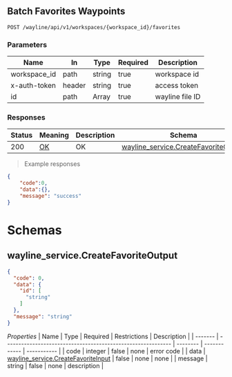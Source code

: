 ## Batch Favorites Waypoints

<a id="opIdwayline-create-favorite"></a>

`POST /wayline/api/v1/workspaces/{workspace_id}/favorites`

<h3 id="创建航线文件收藏-parameters">Parameters</h3>

| Name         | In     | Type                                                         | Required | Description  |
| ------------ | ------ | ------------------------------------------------------------ | -------- | ------------ |
| workspace_id | path   | string                                                       | true     | workspace id |
| x-auth-token | header | string                                                       | true     | access token |
| id         | path   | Array | true     | wayline file ID  |

<h3 id="创建航线文件收藏-responses">Responses</h3>

| Status | Meaning                                                 | Description | Schema                                                       |
| ------ | ------------------------------------------------------- | ----------- | ------------------------------------------------------------ |
| 200    | [OK](https://tools.ietf.org/html/rfc7231#section-6.3.1) | OK          | [wayline_service.CreateFavoriteOutput](#schemawayline_service.createfavoriteoutput) |

> Example responses

```json
{
	"code":0,
   	"data":{},
    "message": "success"
}
```


# Schemas

<h2 id="tocS_wayline_service.CreateFavoriteOutput">wayline_service.CreateFavoriteOutput</h2>

<!-- backwards compatibility -->
<a id="schemawayline_service.createfavoriteoutput"></a>
<a id="schema_wayline_service.CreateFavoriteOutput"></a>
<a id="tocSwayline_service.createfavoriteoutput"></a>
<a id="tocswayline_service.createfavoriteoutput"></a>

```json
{
  "code": 0,
  "data": {
    "id": [
      "string"
    ]
  },
  "message": "string"
}

```

*Properties*
| Name    | Type                                                         | Required | Restrictions | Description |
| ------- | ------------------------------------------------------------ | -------- | ------------ | ----------- |
| code    | integer                                                      | false    | none         | error code  |
| data    | [wayline_service.CreateFavoriteInput](#schemawayline_service.createfavoriteinput) | false    | none         | none        |
| message | string                                                       | false    | none         | description |
